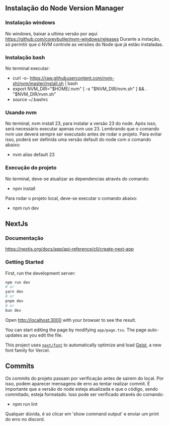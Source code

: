 ## Instalação do Node Version Manager

### Instalação windows

No windows, baixar a ultima versão por aqui https://github.com/coreybutler/nvm-windows/releases
Durante a instação, só permitir que o NVM controle as versões do Node que já estão instaladas.

### Instalação bash

No terminal executar:

- curl -o- https://raw.githubusercontent.com/nvm-sh/nvm/master/install.sh | bash
- export NVM_DIR="$HOME/.nvm"
[ -s "$NVM_DIR/nvm.sh" ] && \. "$NVM_DIR/nvm.sh"
- source ~/.bashrc

### Usando nvm

No terminal, nvm install 23, para instalar a versão 23 do node. Após isso, será necessário executar apenas nvm use 23.
Lembrando que o comando nvm use deverá sempre ser executado antes de rodar o projeto. Para evitar isso, poderá ser definida uma versão default
do node com o comando abaixo:

- nvm alias default 23

### Execução do projeto

No terminal, deve-se atualizar as dependencias através do comando:

- npm install

Para rodar o projeto local, deve-se executar o comando abaixo:

- npm run dev

## NextJs

### Documentação

https://nextjs.org/docs/app/api-reference/cli/create-next-app

### Getting Started

First, run the development server:

```bash
npm run dev
# or
yarn dev
# or
pnpm dev
# or
bun dev
```

Open [http://localhost:3000](http://localhost:3000) with your browser to see the result.

You can start editing the page by modifying `app/page.tsx`. The page auto-updates as you edit the file.

This project uses [`next/font`](https://nextjs.org/docs/app/building-your-application/optimizing/fonts) to automatically optimize and load [Geist](https://vercel.com/font), a new font family for Vercel.

## Commits

Os commits do projeto passam por verificação antes de sairem do local. Por isso, podem aparecer mensagens de erro ao tentar realizar commit. É importante
que a versão do node esteja atualizada e que o código, sendo commitado, esteja formatado. Isso pode ser verificado através do comando:

- npm run lint

Qualquer dúvida, é só clicar em 'show command output' e enviar um print do erro no discord.
